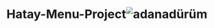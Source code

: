 # Hatay-Menu-Project![adanadürüm](https://github.com/alperenyilmaz47/Hatay-Menu-Project/assets/112612143/a8e5ba31-57d6-4f82-ac1e-8c340c9b4bb6)
